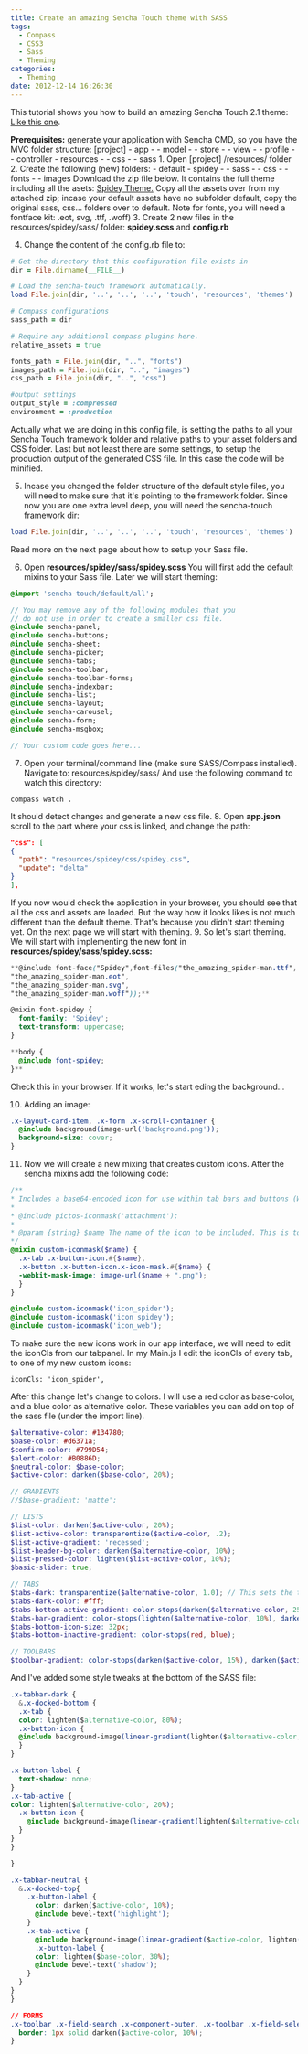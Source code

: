 ```yaml
---
title: Create an amazing Sencha Touch theme with SASS
tags:
  - Compass
  - CSS3
  - Sass
  - Theming
categories:
  - Theming
date: 2012-12-14 16:26:30
---
```


This tutorial shows you how to build an amazing Sencha Touch 2.1 theme: [Like this one](https://market.sencha.com/users/187/extensions/204). 

<!-- more -->

**Prerequisites:** generate your application with Sencha CMD, so you have the MVC folder structure: [project] - app - - model - - store - - view - - profile - - controller - resources - - css - - sass 1. Open [project] /resources/ folder 2. Create the following (new) folders: - default - spidey - - sass - - css - - fonts - - images Download the zip file below. It contains the full theme including all the asets: [Spidey Theme.](https://www.leeboonstra.com/developer/wp-content/uploads/2012/12/spidey.zip) Copy all the assets over from my attached zip; incase your default assets have no subfolder default, copy the original sass, css... folders over to default. Note for fonts, you will need a fontface kit: .eot, svg, .ttf, .woff) 3. Create 2 new files in the resources/spidey/sass/ folder: **spidey.scss** and **config.rb** 

4. Change the content of the config.rb file to:

``` Ruby
# Get the directory that this configuration file exists in
dir = File.dirname(__FILE__)

# Load the sencha-touch framework automatically.
load File.join(dir, '..', '..', '..', 'touch', 'resources', 'themes')

# Compass configurations
sass_path = dir

# Require any additional compass plugins here.
relative_assets = true

fonts_path = File.join(dir, "..", "fonts")
images_path = File.join(dir, "..", "images")
css_path = File.join(dir, "..", "css")

#output settings
output_style = :compressed
environment = :production
```

Actually what we are doing in this config file, is setting the paths to all your Sencha Touch framework folder and relative paths to your asset folders and CSS folder. Last but not least there are some settings, to setup the production output of the generated CSS file. In this case the code will be minified. 

5. Incase you changed the folder structure of the default style files, you will need to make sure that it's pointing to the framework folder. Since now you are one extra level deep, you will need the sencha-touch framework dir:

``` Ruby
load File.join(dir, '..', '..', '..', 'touch', 'resources', 'themes')
```

Read more on the next page about how to setup your Sass file.

6. Open **resources/spidey/sass/spidey.scss** You will first add the default mixins to your Sass file. Later we will start theming:

``` Sass
@import 'sencha-touch/default/all';

// You may remove any of the following modules that you
// do not use in order to create a smaller css file.
@include sencha-panel;
@include sencha-buttons;
@include sencha-sheet;
@include sencha-picker;
@include sencha-tabs;
@include sencha-toolbar;
@include sencha-toolbar-forms;
@include sencha-indexbar;
@include sencha-list;
@include sencha-layout;
@include sencha-carousel;
@include sencha-form;
@include sencha-msgbox;

// Your custom code goes here...
```

7. Open your terminal/command line (make sure SASS/Compass installed). Navigate to: resources/spidey/sass/ And use the following command to watch this directory:

`compass watch .`

It should detect changes and generate a new css file. 8. Open **app.json** scroll to the part where your css is linked, and change the path:

``` JSON
"css": [
{
  "path": "resources/spidey/css/spidey.css",
  "update": "delta"
}
],
```

If you now would check the application in your browser, you should see that all the css and assets are loaded. But the way how it looks likes is not much different than the default theme. That's because you didn't start theming yet. On the next page we will start with theming. 9. So let's start theming. We will start with implementing the new font in **resources/spidey/sass/spidey.scss:**

``` Scss
**@include font-face("Spidey",font-files("the_amazing_spider-man.ttf",
"the_amazing_spider-man.eot",
"the_amazing_spider-man.svg",
"the_amazing_spider-man.woff"));**

@mixin font-spidey {
  font-family: 'Spidey';
  text-transform: uppercase;
}

**body {
  @include font-spidey;
}** 
```

Check this in your browser. If it works, let's start eding the background... 

10. Adding an image:

``` CSS
.x-layout-card-item, .x-form .x-scroll-container {
  @include background(image-url('background.png'));
  background-size: cover;
}
```

11. Now we will create a new mixing that creates custom icons. After the sencha mixins add the following code:

``` Scss
/**
* Includes a base64-encoded icon for use within tab bars and buttons (With the component parameter iconMask: true).
*
* @include pictos-iconmask('attachment');
*
* @param {string} $name The name of the icon to be included. This is to match the name of the icon file (located at resources/themes/images/default/pictos) without its extention (.png).
*/
@mixin custom-iconmask($name) {
  .x-tab .x-button-icon.#{$name},
  .x-button .x-button-icon.x-icon-mask.#{$name} {
  -webkit-mask-image: image-url($name + ".png");
  }
}

@include custom-iconmask('icon_spider');
@include custom-iconmask('icon_spidey');
@include custom-iconmask('icon_web');
```

To make sure the new icons work in our app interface, we will need to edit the iconCls from our tabpanel. In my Main.js I edit the iconCls of every tab, to one of my new custom icons:

`iconCls: 'icon_spider',`

After this change let's change to colors. I will use a red color as base-color, and a blue color as alternative color. These variables you can add on top of the sass file (under the import line).

``` Scss
$alternative-color: #134780;
$base-color: #d6371a;
$confirm-color: #799D54;
$alert-color: #B0886D;
$neutral-color: $base-color;
$active-color: darken($base-color, 20%);

// GRADIENTS
//$base-gradient: 'matte';

// LISTS
$list-color: darken($active-color, 20%);
$list-active-color: transparentize($active-color, .2);
$list-active-gradient: 'recessed';
$list-header-bg-color: darken($alternative-color, 10%);
$list-pressed-color: lighten($list-active-color, 10%);
$basic-slider: true;

// TABS
$tabs-dark: transparentize($alternative-color, 1.0); // This sets the tab selection to transparent
$tabs-dark-color: #fff;
$tabs-bottom-active-gradient: color-stops(darken($alternative-color, 25%), darken($alternative-color, 35%)); // This sets the color for the "bottom" tab icons and gradient
$tabs-bar-gradient: color-stops(lighten($alternative-color, 10%), darken($alternative-color, 25%));
$tabs-bottom-icon-size: 32px;
$tabs-bottom-inactive-gradient: color-stops(red, blue);

// TOOLBARS
$toolbar-gradient: color-stops(darken($active-color, 15%), darken($active-color, 1%));
```

And I've added some style tweaks at the bottom of the SASS file:

``` CSS
.x-tabbar-dark {
  &.x-docked-bottom {
  .x-tab {
  color: lighten($alternative-color, 80%);
  .x-button-icon {
  @include background-image(linear-gradient(lighten($alternative-color, 50%),lighten($alternative-color, 80%)));
  }
}

.x-button-label {
  text-shadow: none;
}
.x-tab-active {
color: lighten($alternative-color, 20%);
  .x-button-icon {
    @include background-image(linear-gradient(lighten($alternative-color, 20%),lighten($alternative-color, 20%)));
  }
}
}

}

.x-tabbar-neutral {
  &.x-docked-top{
    .x-button-label {
      color: darken($active-color, 10%);
      @include bevel-text('highlight');
    }
    .x-tab-active {
      @include background-image(linear-gradient($active-color, lighten($active-color, 30%)));
      .x-button-label {
      color: lighten($base-color, 30%);
      @include bevel-text('shadow');
    }
  }
}
}

// FORMS
.x-toolbar .x-field-search .x-component-outer, .x-toolbar .x-field-select .x-component-outer, .x-toolbar .x-field-text .x-component-outer {
  border: 1px solid darken($active-color, 10%);
}
```